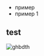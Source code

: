 
* пример
* пример 1

## test

![ghbdth](https://www.youtube.com/embed/dRxWkFDiLe4?si=dU9OkqeyuQdmm6l7)
